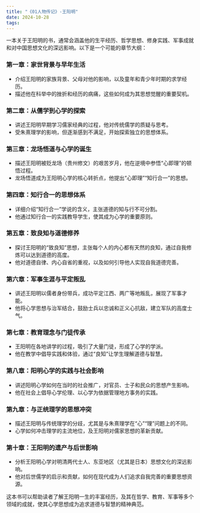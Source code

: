 ```yaml
---
title: "《01人物传记》-王阳明"
date: 2024-10-28
tags: 
---
```

一本关于王阳明的书，通常会涵盖他的生平经历、哲学思想、修身实践、军事成就和对中国思想文化的深远影响。以下是一个可能的章节大纲：

### 第一章：家世背景与早年生活
- 介绍王阳明的家族背景、父母对他的影响，以及童年和青少年时期的求学经历。
- 描述他在科举中的挫折和经历的病痛，这些如何成为其思想觉醒的重要契机。

### 第二章：从儒学到心学的探索
- 讲述王阳明早期学习儒家经典的过程，他对传统儒学的质疑与思考。
- 受朱熹理学的影响，但逐渐感到不满足，开始探索独立的思想体系。

### 第三章：龙场悟道与心学的诞生
- 描述王阳明被贬龙场（贵州修文）的艰苦岁月，他在逆境中参悟“心即理”的顿悟过程。
- 龙场悟道成为王阳明心学的核心转折点，他提出“心即理”“知行合一”的思想。

### 第四章：知行合一的思想体系
- 详细介绍“知行合一”学说的含义，主张道德的知与行不可分割。
- 他通过知行合一的实践教导学生，使其成为心学的重要原则。

### 第五章：致良知与道德修养
- 探讨王阳明的“致良知”思想，主张每个人的内心都有天然的良知，通过自我修炼可以达到道德的高度。
- 他对道德自律、内心自省的重视，以及如何引导他人实现自我道德完善。

### 第六章：军事生涯与平定叛乱
- 讲述王阳明以儒者身份带兵，成功平定江西、两广等地叛乱，展现了军事才能。
- 他将心学思想与治军结合，鼓励士兵以忠诚和正义心抗敌，建立军队的高度士气。

### 第七章：教育理念与门徒传承
- 王阳明在各地讲学的过程，吸引了大量门徒，形成了心学的学派。
- 他在教学中倡导实践和体验，通过“良知”让学生理解道德与智慧。

### 第八章：阳明心学的实践与社会影响
- 讲述阳明心学如何在当时的社会推广，对官员、士子和民众的思想产生影响。
- 他在社会上倡导心学伦理、以心学为依据管理地方事务的实践。

### 第九章：与正统理学的思想冲突
- 描述王阳明与传统理学的分歧，尤其是与朱熹理学在“心”“理”问题上的不同。
- 心学如何冲击理学的主流地位，及王阳明对儒家思想的革新贡献。

### 第十章：王阳明的遗产与后世影响
- 分析王阳明心学对明清两代士人、东亚地区（尤其是日本）思想文化的深远影响。
- 他对后世儒学的启示和贡献，如何在现代成为人们追求自我完善的重要思想资源。

这本书可以帮助读者了解王阳明一生的丰富经历，及其在哲学、教育、军事等多个领域的成就，使其心学思想成为追求道德与智慧的精神典范。
